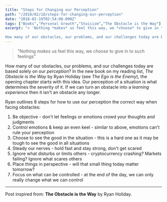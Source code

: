 ```yaml
---
title: "Steps for Changing our Perception"
path: "/2018/02/18/steps-for-changing-our-perception"
date: "2018-02-19T02:54:00.000Z"
tags: ["Books","Personal Growth","Stoicism","The Obstacle is the Way"]
excerpt: "> 'Nothing *makes* us feel this way, we *choose* to give in to such feelings'

How many of our obstacles, our problems, and our challenges today are based solely on our *perception*? In the new book..."
---
```


> "Nothing *makes* us feel this way, we *choose* to give in to such feelings"

How many of our obstacles, our problems, and our challenges today are based solely on our *perception*? In the new book on my reading list, *The Obstacle is the Way* by Ryan Holiday (see *The Ego is the Enemy*), the opening chapter starts with this idea. Our perception of a situation is what determines the severity of it. If we can turn an obstacle into a *learning experience* then it isn't an obstacle any longer.

Ryan outlines 8 steps for how to use our perception the correct way when facing obstacles:

1. Be objective - don't let feelings or emotions crowd your thoughts and judgments
2. Control emotions & keep an even keel - similar to above, emotions can't rule your perception
3. Choose to see the good in the situation - this is a hard one as it may be tough to see the good in all situations
4. Steady our nerves - hold fast and stay strong, don't get scared
5. Ignore what disturbs or limits others - cryptocurrency crashing? Markets failing? Ignore what scares others
6. Place things in perspective - will that small thing today matter tomorrow?
7. Focus on what can be controlled - at the end of the day, we can only really change what we can control

---

Post inspired from: **The Obstacle is the Way** by Ryan Holiday.
